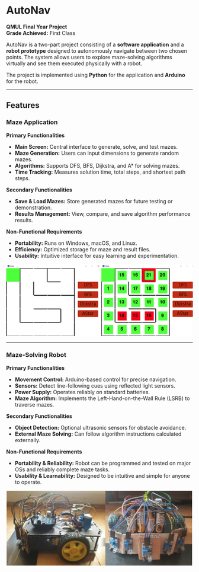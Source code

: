 # AutoNav

**QMUL Final Year Project**  
**Grade Achieved:** First Class

AutoNav is a two-part project consisting of a **software application** and a **robot prototype** designed to autonomously navigate between two chosen points. The system allows users to explore maze-solving algorithms virtually and see them executed physically with a robot.  

The project is implemented using **Python** for the application and **Arduino** for the robot.

---

## Features

### Maze Application

**Primary Functionalities**
- **Main Screen:** Central interface to generate, solve, and test mazes.
- **Maze Generation:** Users can input dimensions to generate random mazes.
- **Algorithms:** Supports DFS, BFS, Dijkstra, and A* for solving mazes.
- **Time Tracking:** Measures solution time, total steps, and shortest path steps.

**Secondary Functionalities**
- **Save & Load Mazes:** Store generated mazes for future testing or demonstration.
- **Results Management:** View, compare, and save algorithm performance results.

**Non-Functional Requirements**
- **Portability:** Runs on Windows, macOS, and Linux.
- **Efficiency:** Optimized storage for maze and result files.
- **Usability:** Intuitive interface for easy learning and experimentation.

![Screenshot of Maze Application](Images/maze.png)

---

### Maze-Solving Robot

**Primary Functionalities**
- **Movement Control:** Arduino-based control for precise navigation.
- **Sensors:** Detect line-following cues using reflected light sensors.
- **Power Supply:** Operates reliably on standard batteries.
- **Maze Algorithm:** Implements the Left-Hand-on-the-Wall Rule (LSRB) to traverse mazes.

**Secondary Functionalities**
- **Object Detection:** Optional ultrasonic sensors for obstacle avoidance.
- **External Maze Solving:** Can follow algorithm instructions calculated externally.

**Non-Functional Requirements**
- **Portability & Reliability:** Robot can be programmed and tested on major OSs and reliably complete maze tasks.
- **Usability & Learnability:** Designed to be intuitive and simple for anyone to operate.

![Screenshot of Robot Prototype](Images/robot.png)
